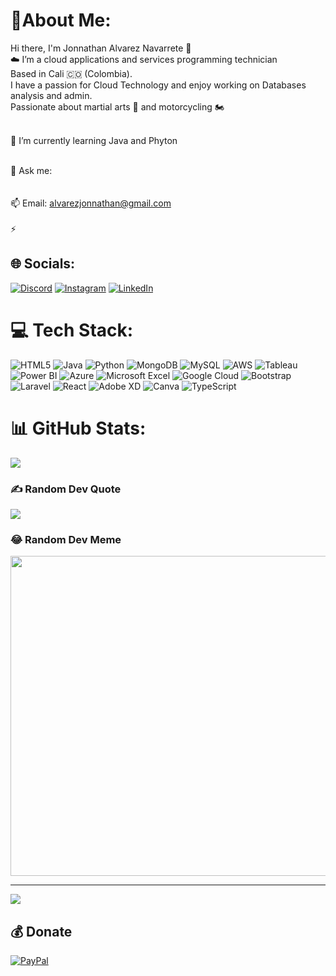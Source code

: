 # 🥷About Me:
Hi there, I'm Jonnathan Alvarez Navarrete 👋<br>
☁️ I’m a cloud applications and services programming technician <br>Based in Cali 🇨🇴 (Colombia).<br>I have a passion for Cloud Technology and enjoy working on Databases analysis and admin.<br>
Passionate about martial arts 🥋 and motorcycling 🏍️<br>


<br>🌱 I’m currently learning Java and Phyton<br>

<br>💬 Ask me: <br>
<br><br>📫 Email: alvarezjonnathan@gmail.com<br><br>⚡ 


## 🌐 Socials:
[![Discord](https://img.shields.io/badge/Discord-%237289DA.svg?logo=discord&logoColor=white)](https://discord.gg/Tathan1191#0635) [![Instagram](https://img.shields.io/badge/Instagram-%23E4405F.svg?logo=Instagram&logoColor=white)](https://instagram.com/@tathan_navarrete) [![LinkedIn](https://img.shields.io/badge/LinkedIn-%230077B5.svg?logo=linkedin&logoColor=white)](https://www.linkedin.com/in/jonnathan-alvarez-navarrete-950ba3125) 

# 💻 Tech Stack:
![HTML5](https://img.shields.io/badge/html5-%23E34F26.svg?style=for-the-badge&logo=html5&logoColor=white) ![Java](https://img.shields.io/badge/java-%23ED8B00.svg?style=for-the-badge&logo=java&logoColor=white) ![Python](https://img.shields.io/badge/python-3670A0?style=for-the-badge&logo=python&logoColor=ffdd54) ![MongoDB](https://img.shields.io/badge/MongoDB-%234ea94b.svg?style=for-the-badge&logo=mongodb&logoColor=white) ![MySQL](https://img.shields.io/badge/mysql-%2300f.svg?style=for-the-badge&logo=mysql&logoColor=white)  ![AWS](https://img.shields.io/badge/AWS-%23FF9900.svg?style=for-the-badge&logo=amazon-aws&logoColor=white) ![Tableau](https://img.shields.io/badge/Tableau-%23E97627.svg?style=for-the-badge&logo=Tableau&logoColor=white) ![Power BI](https://img.shields.io/badge/Power%20BI-%23F2C811.svg?style=for-the-badge&logo=Power-BI&logoColor=white) ![Azure](https://img.shields.io/badge/azure-%230072C6.svg?style=for-the-badge&logo=azure-devops&logoColor=white) ![Microsoft Excel](https://img.shields.io/badge/Microsoft%20Excel-%231B4F98.svg?style=for-the-badge&logo=Microsoft-Excel&logoColor=white) ![Google Cloud](https://img.shields.io/badge/Google%20Cloud-%234285F4.svg?style=for-the-badge&logo=google-cloud&logoColor=white) ![Bootstrap](https://img.shields.io/badge/bootstrap-%23563D7C.svg?style=for-the-badge&logo=bootstrap&logoColor=white) ![Laravel](https://img.shields.io/badge/laravel-%23FF2D20.svg?style=for-the-badge&logo=laravel&logoColor=white)  ![React](https://img.shields.io/badge/react-%2320232a.svg?style=for-the-badge&logo=react&logoColor=%2361DAFB)  ![Adobe XD](https://img.shields.io/badge/Adobe%20XD-470137?style=for-the-badge&logo=Adobe%20XD&logoColor=#FF61F6) ![Canva](https://img.shields.io/badge/Canva-%2300C4CC.svg?style=for-the-badge&logo=Canva&logoColor=white) ![TypeScript](https://img.shields.io/badge/typescript-%23007ACC.svg?style=for-the-badge&logo=typescript&logoColor=white)

# 📊 GitHub Stats:
![](https://github-readme-stats.vercel.app/api/top-langs/?username=Tathan1191&theme=radical&hide_border=false&include_all_commits=false&count_private=true&layout=compact)


### ✍️ Random Dev Quote
![](https://quotes-github-readme.vercel.app/api?type=horizontal&theme=radical)


### 😂 Random Dev Meme
<img src="https://rm.up.railway.app/" width="512px"/>

---
[![](https://visitcount.itsvg.in/api?id=Tathan1191&icon=5&color=8)](https://visitcount.itsvg.in)

  ## 💰 Donate
  [![PayPal](https://img.shields.io/badge/PayPal-00457C?style=for-the-badge&logo=paypal&logoColor=white)](https://paypal.me/https://www.paypal.me/tathan1191) 

  
<!-- Proudly created with GPRM ( https://gprm.itsvg.in ) -->

<!---
Tathan1191/Tathan1191 is a ✨ special ✨ repository because its `README.md` (this file) appears on your GitHub profile.
You can click the Preview link to take a look at your changes.
--->
